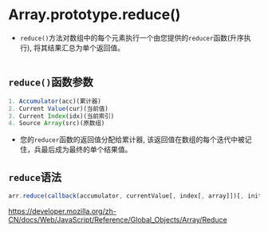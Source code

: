 # Array.prototype.reduce()
- `reduce()`方法对数组中的每个元素执行一个由您提供的`reducer`函数(升序执行), 将其结果汇总为单个返回值。

```html

```

## `reduce()`函数参数

```javascript
1. Accumulator(acc)(累计器)
2. Current Value(cur)(当前值)
3. Current Index(idx)(当前索引)
4. Source Array(src)(原数组)
```

- 您的`reducer`函数的返回值分配给累计器, 该返回值在数组的每个迭代中被记住，兵最后成为最终的单个结果值。

## `reduce`语法

``` javascript
arr.reduce(callback(accumulator, currentValue[, index[, array]])[, initialValue])
```

https://developer.mozilla.org/zh-CN/docs/Web/JavaScript/Reference/Global_Objects/Array/Reduce